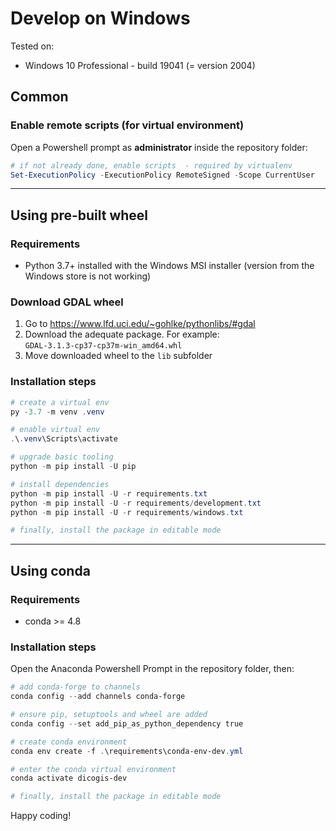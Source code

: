 # Develop on Windows

Tested on:

- Windows 10 Professional - build 19041 (= version 2004)

## Common

### Enable remote scripts (for virtual environment)

Open a Powershell prompt as **administrator** inside the repository folder:

```powershell
# if not already done, enable scripts  - required by virtualenv
Set-ExecutionPolicy -ExecutionPolicy RemoteSigned -Scope CurrentUser
```

----

## Using pre-built wheel

### Requirements

- Python 3.7+ installed with the Windows MSI installer (version from the Windows store is not working)

### Download GDAL wheel

1. Go to <https://www.lfd.uci.edu/~gohlke/pythonlibs/#gdal>
2. Download the adequate package. For example: `GDAL‑3.1.3‑cp37‑cp37m‑win_amd64.whl`
3. Move downloaded wheel to the `lib` subfolder

### Installation steps

```powershell
# create a virtual env
py -3.7 -m venv .venv

# enable virtual env
.\.venv\Scripts\activate

# upgrade basic tooling
python -m pip install -U pip

# install dependencies
python -m pip install -U -r requirements.txt
python -m pip install -U -r requirements/development.txt
python -m pip install -U -r requirements/windows.txt

# finally, install the package in editable mode

```

----

## Using conda

### Requirements

- conda >= 4.8

### Installation steps

Open the Anaconda Powershell Prompt in the repository folder, then:

```powershell
# add conda-forge to channels
conda config --add channels conda-forge

# ensure pip, setuptools and wheel are added
conda config --set add_pip_as_python_dependency true

# create conda environment
conda env create -f .\requirements\conda-env-dev.yml

# enter the conda virtual environment
conda activate dicogis-dev

# finally, install the package in editable mode

```

Happy coding!
